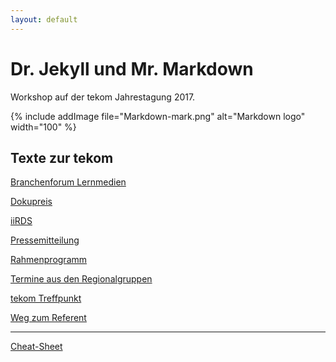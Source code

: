 ```yaml
---
layout: default
---
```


# Dr. Jekyll und Mr. Markdown

Workshop auf der tekom Jahrestagung 2017. 

{% include addImage file="Markdown-mark.png" alt="Markdown logo" width="100" %}

## Texte zur tekom

[Branchenforum Lernmedien](texte_tekom/Branchenforum_Lernmedien.md)

[Dokupreis](texte_tekom/Dokupreis.md)

[iiRDS](texte_tekom/iirds.md)

[Pressemitteilung](texte_tekom/Pressemitteilung.md)

[Rahmenprogramm](texte_tekom/Rahmenprogramm.md)

[Termine aus den Regionalgruppen](texte_tekom/regionalgruppen.md)

[tekom Treffpunkt](texte_tekom/tekom_Treffpunkt.md)

[Weg zum Referent](texte_tekom/Weg_zum_Referent.md)

<!--{% include listCollection collection="doc-stories" %}-->

---
[Cheat-Sheet](/refmaterial/markdown_Cheatsheet.md)

<!--{% include legalNote %}-->
